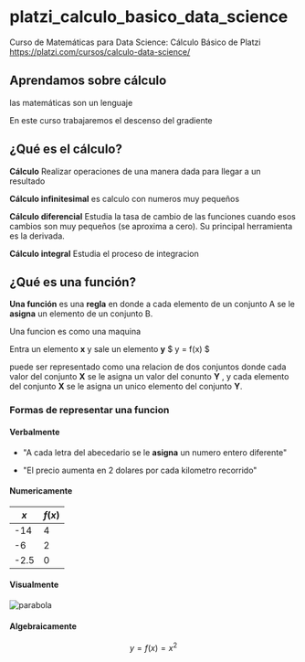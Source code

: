# platzi_calculo_basico_data_science

Curso de Matemáticas para Data Science: Cálculo Básico de Platzi https://platzi.com/cursos/calculo-data-science/

## Aprendamos sobre cálculo

las matemáticas son un lenguaje

En este curso trabajaremos el descenso del gradiente

## ¿Qué es el cálculo?

**Cálculo**
Realizar operaciones de una manera dada para llegar a un resultado

**Cálculo infinitesimal**
es calculo con numeros muy pequeños

**Cálculo diferencial**
Estudia la tasa de cambio de las funciones cuando esos cambios son muy pequeños (se aproxima a cero). Su principal herramienta es la derivada.

**Cálculo integral**
Estudia el proceso de integracion

## ¿Qué es una función?

**Una función**
es una **regla** en donde a cada elemento de un conjunto A se le **asigna** un elemento de un conjunto B.

Una funcion es como una maquina

Entra un elemento **x** y sale un elemento **y**
$ y = f(x) $

puede ser representado como una relacion de dos conjuntos
donde cada valor del conjunto **X** se le asigna un valor del conunto **Y** , y cada elemento del conjunto **X** se le asigna un unico elemento del conjunto **Y**.

### Formas de representar una funcion

#### Verbalmente

- "A cada letra del abecedario se le **asigna** un numero entero diferente"

- "El precio aumenta en 2 dolares por cada kilometro recorrido"

#### Numericamente

| $x$  | $f(x)$ |
| ---- | ------ |
| -14  | 4      |
| -6   | 2      |
| -2.5 | 0      |

#### Visualmente

![parabola](https://dr282zn36sxxg.cloudfront.net/datastreams/f-d%3A8d6548ec6dd5dc2eb3e444c43b18ea76dbeec54f61f4dfbcd3e975b0%2BIMAGE_THUMB_POSTCARD_TINY%2BIMAGE_THUMB_POSTCARD_TINY.1)

#### Algebraicamente

$$ y  = f(x) = x^2 $$
